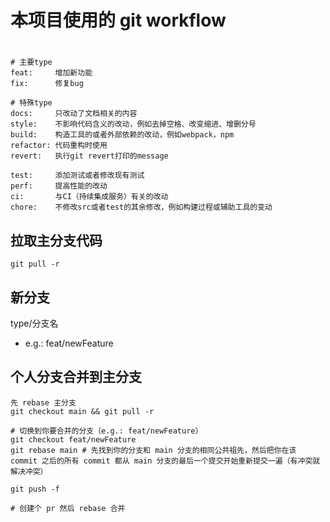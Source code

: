 # 本项目使用的 git workflow

# 
```
# 主要type
feat:     增加新功能
fix:      修复bug

# 特殊type
docs:     只改动了文档相关的内容
style:    不影响代码含义的改动，例如去掉空格、改变缩进、增删分号
build:    构造工具的或者外部依赖的改动，例如webpack，npm
refactor: 代码重构时使用
revert:   执行git revert打印的message

test:     添加测试或者修改现有测试
perf:     提高性能的改动
ci:       与CI（持续集成服务）有关的改动
chore:    不修改src或者test的其余修改，例如构建过程或辅助工具的变动
```


## 拉取主分支代码
```
git pull -r
```

## 新分支
type/分支名
 - e.g.: feat/newFeature

## 个人分支合并到主分支
```
先 rebase 主分支
git checkout main && git pull -r

# 切换到你要合并的分支（e.g.: feat/newFeature）
git checkout feat/newFeature
git rebase main # 先找到你的分支和 main 分支的相同公共祖先，然后把你在该 commit 之后的所有 commit 都从 main 分支的最后一个提交开始重新提交一遍（有冲突就解决冲突）

git push -f

# 创建个 pr 然后 rebase 合并
```